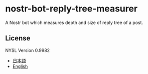 # nostr-bot-reply-tree-measurer

A Nostr bot which measures depth and size of reply tree of a post.

## License

NYSL Version 0.9982

- [日本語](http://www.kmonos.net/nysl/)
- [English](http://www.kmonos.net/nysl/index.en.html)
